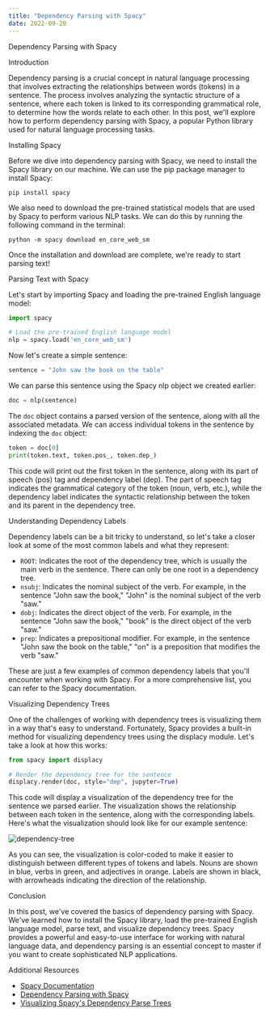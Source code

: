 ```yaml
---
title: "Dependency Parsing with Spacy"
date: 2022-09-20
---
```





Dependency Parsing with Spacy

Introduction

Dependency parsing is a crucial concept in natural language processing that involves extracting the relationships between words (tokens) in a sentence. The process involves analyzing the syntactic structure of a sentence, where each token is linked to its corresponding grammatical role, to determine how the words relate to each other. In this post, we'll explore how to perform dependency parsing with Spacy, a popular Python library used for natural language processing tasks.

Installing Spacy

Before we dive into dependency parsing with Spacy, we need to install the Spacy library on our machine. We can use the pip package manager to install Spacy:

```
pip install spacy
```

We also need to download the pre-trained statistical models that are used by Spacy to perform various NLP tasks. We can do this by running the following command in the terminal:

```
python -m spacy download en_core_web_sm
```

Once the installation and download are complete, we're ready to start parsing text!

Parsing Text with Spacy

Let's start by importing Spacy and loading the pre-trained English language model:

```python
import spacy

# Load the pre-trained English language model
nlp = spacy.load('en_core_web_sm')
```

Now let's create a simple sentence:

```python
sentence = "John saw the book on the table"
```

We can parse this sentence using the Spacy nlp object we created earlier:

```python
doc = nlp(sentence)
```

The `doc` object contains a parsed version of the sentence, along with all the associated metadata. We can access individual tokens in the sentence by indexing the `doc` object:

```python
token = doc[0]
print(token.text, token.pos_, token.dep_)
```

This code will print out the first token in the sentence, along with its part of speech (pos) tag and dependency label (dep). The part of speech tag indicates the grammatical category of the token (noun, verb, etc.), while the dependency label indicates the syntactic relationship between the token and its parent in the dependency tree.

Understanding Dependency Labels

Dependency labels can be a bit tricky to understand, so let's take a closer look at some of the most common labels and what they represent:

- `ROOT`: Indicates the root of the dependency tree, which is usually the main verb in the sentence. There can only be one root in a dependency tree.
- `nsubj`: Indicates the nominal subject of the verb. For example, in the sentence "John saw the book," "John" is the nominal subject of the verb "saw."
- `dobj`: Indicates the direct object of the verb. For example, in the sentence "John saw the book," "book" is the direct object of the verb "saw."
- `prep`: Indicates a prepositional modifier. For example, in the sentence "John saw the book on the table," "on" is a preposition that modifies the verb "saw."

These are just a few examples of common dependency labels that you'll encounter when working with Spacy. For a more comprehensive list, you can refer to the Spacy documentation.

Visualizing Dependency Trees

One of the challenges of working with dependency trees is visualizing them in a way that's easy to understand. Fortunately, Spacy provides a built-in method for visualizing dependency trees using the displacy module. Let's take a look at how this works:

```python
from spacy import displacy

# Render the dependency tree for the sentence
displacy.render(doc, style="dep", jupyter=True)
```

This code will display a visualization of the dependency tree for the sentence we parsed earlier. The visualization shows the relationship between each token in the sentence, along with the corresponding labels. Here's what the visualization should look like for our example sentence:

![dependency-tree](https://i.imgur.com/8oRfncD.png)

As you can see, the visualization is color-coded to make it easier to distinguish between different types of tokens and labels. Nouns are shown in blue, verbs in green, and adjectives in orange. Labels are shown in black, with arrowheads indicating the direction of the relationship.

Conclusion

In this post, we've covered the basics of dependency parsing with Spacy. We've learned how to install the Spacy library, load the pre-trained English language model, parse text, and visualize dependency trees. Spacy provides a powerful and easy-to-use interface for working with natural language data, and dependency parsing is an essential concept to master if you want to create sophisticated NLP applications.

Additional Resources

- [Spacy Documentation](https://spacy.io/)
- [Dependency Parsing with Spacy](https://towardsdatascience.com/dependency-parsing-in-nlp-with-spacy-d679a681a6d)
- [Visualizing Spacy's Dependency Parse Trees](https://stackoverflow.com/questions/52561403/visualising-spacys-dependency-parse-trees)